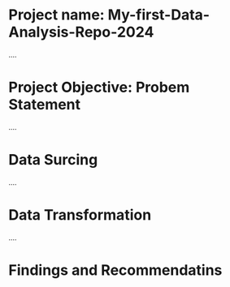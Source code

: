 # Project name: My-first-Data-Analysis-Repo-2024

....
# Project Objective: Probem Statement



....
# Data Surcing



....
# Data Transformation



....
# Findings and Recommendatins
